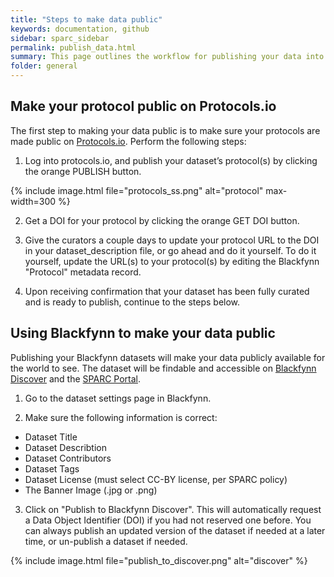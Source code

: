 ```yaml
---
title: "Steps to make data public"
keywords: documentation, github
sidebar: sparc_sidebar
permalink: publish_data.html
summary: This page outlines the workflow for publishing your data into the public domain. 
folder: general
---
```


## Make your protocol public on Protocols.io
The first step to making your data public is to make sure your protocols are made public on [Protocols.io](https://protocols.io). Perform the following steps:

1. Log into protocols.io, and publish your dataset’s protocol(s) by clicking the orange PUBLISH button.

{% include image.html file="protocols_ss.png" alt="protocol" max-width=300 %}

2. Get a DOI for your protocol by clicking the orange GET DOI button.

3. Give the curators a couple days to update your protocol URL to the DOI in your dataset_description file, or go ahead and do it yourself.  To do it yourself, update the URL(s) to your protocol(s) by editing the Blackfynn "Protocol" metadata record.

4. Upon receiving confirmation that your dataset has been fully curated and is ready to publish, continue to the steps below.


## Using Blackfynn to make your data public
Publishing your Blackfynn datasets will make your data publicly available for the world to see. The dataset will be findable and accessible on [Blackfynn Discover](https://discover.blackfynn.com) and the [SPARC Portal](https://data.sparc.science).

1. Go to the dataset settings page in Blackfynn.

2. Make sure the following information is correct:

- Dataset Title
- Dataset Describtion
- Dataset Contributors
- Dataset Tags
- Dataset License (must select CC-BY license, per SPARC policy)
- The Banner Image (.jpg or .png)

3. Click on "Publish to Blackfynn Discover". This will automatically request a Data Object Identifier (DOI) if you had not reserved one before. You can always publish an updated version of the dataset if needed at a later time, or un-publish a dataset if needed.

{% include image.html file="publish_to_discover.png" alt="discover" %}





